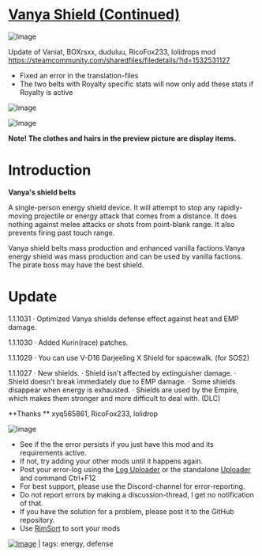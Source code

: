 # [Vanya Shield (Continued)](https://steamcommunity.com/sharedfiles/filedetails/?id=2432738429)

![Image](https://i.imgur.com/buuPQel.png)

Update of Vaniat, BOXrsxx, duduluu, RicoFox233, lolidrops mod
https://steamcommunity.com/sharedfiles/filedetails/?id=1532531127

- Fixed an error in the translation-files
- The two belts with Royalty specific stats will now only add these stats if Royalty is active

![Image](https://i.imgur.com/pufA0kM.png)
	
![Image](https://i.imgur.com/Z4GOv8H.png)

**Note! The clothes and hairs in the preview picture are display items.**

# Introduction


**Vanya's shield belts**

A single-person energy shield device. It will attempt to stop any rapidly-moving projectile or energy attack that comes from a distance. It does nothing against melee attacks or shots from point-blank range. It also prevents firing past touch range.

Vanya shield belts mass production and enhanced vanilla factions.Vanya energy shield was mass production and can be used by vanilla factions. The pirate boss may have the best shield.

# Update

1.1.1031
· Optimized Vanya shields defense effect against heat and EMP damage.

1.1.1030
· Added Kurin(race) patches.

1.1.1029
· You can use V-D16 Darjeeling X Shield for spacewalk. (for SOS2)

1.1.1027
· New shields.
· Shield isn't affected by extinguisher damage.
· Shield doesn't break immediately due to EMP damage.
· Some shields disappear when energy is exhausted. 
· Shields are used by the Empire, which makes them stronger and more difficult to deal with. (DLC)

**Thanks **
xyq565861, RicoFox233, lolidrop

![Image](https://i.imgur.com/PwoNOj4.png)



-  See if the the error persists if you just have this mod and its requirements active.
-  If not, try adding your other mods until it happens again.
-  Post your error-log using the [Log Uploader](https://steamcommunity.com/sharedfiles/filedetails/?id=2873415404) or the standalone [Uploader](https://steamcommunity.com/sharedfiles/filedetails/?id=2873415404) and command Ctrl+F12
-  For best support, please use the Discord-channel for error-reporting.
-  Do not report errors by making a discussion-thread, I get no notification of that.
-  If you have the solution for a problem, please post it to the GitHub repository.
-  Use [RimSort](https://github.com/RimSort/RimSort/releases/latest) to sort your mods

 

[![Image](https://img.shields.io/github/v/release/emipa606/VanyaShield?label=latest%20version&style=plastic&color=9f1111&labelColor=black)](https://steamcommunity.com/sharedfiles/filedetails/changelog/2432738429) | tags:  energy,  defense
